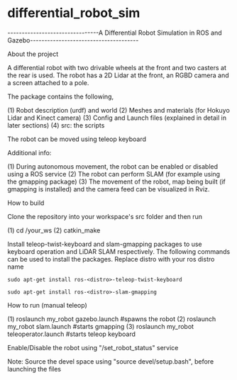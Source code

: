 # differential_robot_sim

--------------------------------A Differential Robot Simulation in ROS and Gazebo--------------------------------------

About the project

A differential robot with two drivable wheels at the front and two casters at the rear is used. The robot has a 2D Lidar at the front, an RGBD camera and a screen attached to a pole.

The package contains the following,

(1) Robot description (urdf) and world
(2) Meshes and materials (for Hokuyo Lidar and Kinect camera)
(3) Config and Launch files (explained in detail in later sections)
(4) src: the scripts

The robot can be moved using teleop keyboard

Additional info:

(1) During autonomous movement, the robot can be enabled or disabled using a ROS service
(2) The robot can perform SLAM (for example using the gmapping package)
(3) The movement of the robot, map being built (if gmapping is installed) and the camera feed can be visualized in Rviz.

How to build

Clone the repository into your workspace's src folder and then run

(1) cd /your_ws
(2) catkin_make

Install teleop-twist-keyboard and slam-gmapping packages to use keyboard operation and LiDAR SLAM respectively. The following commands can be used to install the packages. Replace distro with your ros distro name

    sudo apt-get install ros-<distro>-teleop-twist-keyboard
    
    sudo apt-get install ros-<distro>-slam-gmapping

How to run (manual teleop)

(1) roslaunch my_robot gazebo.launch #spawns the robot
(2) roslaunch my_robot slam.launch #starts gmapping
(3) roslaunch my_robot teleoperator.launch #starts teleop keyboard

Enable/Disable the robot using "/set_robot_status" service

Note: Source the devel space using "source devel/setup.bash", before launching the files

 
